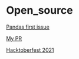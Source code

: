 # Open_source

[Pandas first issue](https://github.com/issues?q=is%3Aopen+is%3Aissue+repo%3Apandas-dev%2Fpandas++label%3A%22good+first+issue%22+)

[My PR](https://github.com/pulls?q=is%3Apr+is%3Amerged+author%3A%40me+-user%3AMikhaylov-yv+)

[Hacktoberfest 2021](https://github.com/issues?q=is%3Aopen+is%3Aissue+label%3Ahacktoberfest+language%3Apython)
